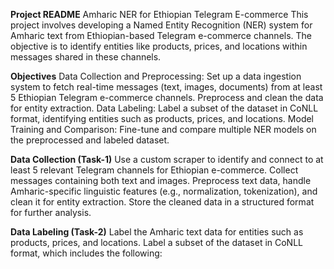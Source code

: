 **Project README**
Amharic NER for Ethiopian Telegram E-commerce
This project involves developing a Named Entity Recognition (NER) system for Amharic text from Ethiopian-based Telegram e-commerce channels. The objective is to identify entities like products, prices, and locations within messages shared in these channels.

**Objectives**
Data Collection and Preprocessing: Set up a data ingestion system to fetch real-time messages (text, images, documents) from at least 5 Ethiopian Telegram e-commerce channels. Preprocess and clean the data for entity extraction.
Data Labeling: Label a subset of the dataset in CoNLL format, identifying entities such as products, prices, and locations.
Model Training and Comparison: Fine-tune and compare multiple NER models on the preprocessed and labeled dataset.

**Data Collection (Task-1)**
Use a custom scraper to identify and connect to at least 5 relevant Telegram channels for Ethiopian e-commerce.
Collect messages containing both text and images.
Preprocess text data, handle Amharic-specific linguistic features (e.g., normalization, tokenization), and clean it for entity extraction.
Store the cleaned data in a structured format for further analysis.

**Data Labeling (Task-2)**
Label the Amharic text data for entities such as products, prices, and locations.
Label a subset of the dataset in CoNLL format, which includes the following: